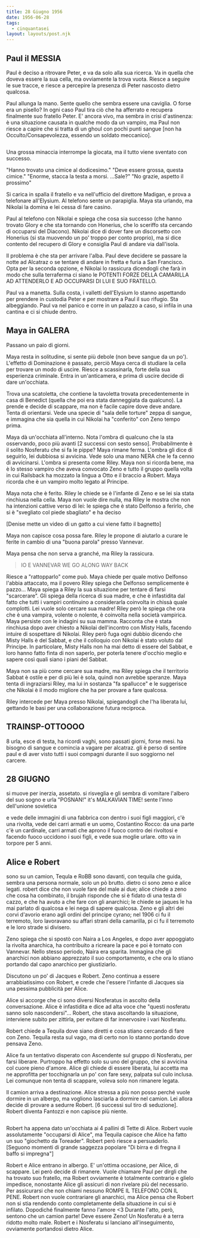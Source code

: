 ```yaml
---
title: 28 Giugno 1956
date: 1956-06-28
tags:
  - cinquantasei
layout: layouts/post.njk
---
```


## Paul il MESSIA

Paul è deciso a ritrovare Peter, e va da solo alla sua ricerca. Va in quella che doveva essere la sua cella, ma ovviamente la trova vuota. Riesce a seguire le sue tracce, e riesce  a percepire la presenza di Peter nascosto dietro qualcosa.

Paul allunga la mano. Sente quello che sembra essere una caviglia. O forse era un pisello? In ogni caso Paul tira ciò che ha afferrato e recupera finalmente suo fratello Peter. E' ancora vivo, ma sembra in crisi d'astinenza: è una situazione causata in qualche modo da un vampiro, ma Paul non riesce a capire che si tratta di un ghoul con pochi punti sangue [non ha Occulto/Consapevolezza, essendo un soldato meccanico].

<span class="image fit"><img src="http://telegra.ph/file/1e902286f23e50c1c76ea.png" alt="" /></span>

Una grossa minaccia interrompe la giocata, ma il tutto viene sventato con successo.

"Hanno trovato una cimice al dodicesimo."
"Deve essere grossa, questa cimice."
"Enorme, stacca la testa a morsi. ...Sale?"
"No grazie, aspetto il prossimo"

Si carica in spalla il fratello e va nell'ufficio del direttore Madigan, e prova a telefonare all'Elysium. Al telefono sente un parapiglia. Maya sta urlando, ma Nikolai la domina e lei cessa di fare casino.

Paul al telefono con Nikolai e spiega che cosa sia successo (che hanno trovato Glory e che sta tornando con Honerius, che lo sceriffo sta cercando di occuparsi del Diacono). Nikolai dice di dover fare un discorsetto con Honerius (si sta muovendo un po' troppo per conto proprio), ma si dice contento del recupero di Glory e consiglia Paul di andare via dall'isola.

Il problema è che sta per arrivare l'alba. Paul deve decidere se passare la notte ad Alcatraz o se tentare di andare in fretta e furia a San Francisco.
Opta per la seconda opzione, e Nikolai lo rassicura dicendogli che farà in modo che sulla terraferma ci siano le POTENTI FORZE DELLA CAMARILLA AD ATTENDERLO E AD OCCUPARSI DI LUI E SUO FRATELLO.

Paul va a manetta. Sulla costa, i valletti dell'Elysium lo stanno aspettando per prendere in custodia Peter e per mostrare a Paul il suo rifugio.
Sta albeggiando. Paul va nel panico e corre in un palazzo a caso, si infila in una cantina e ci si chiude dentro.

## Maya in GALERA

Passano un paio di giorni.

Maya resta in solitudine, si sente più debole (non beve sangue da un po'). L'effetto di Dominazione è passato, perciò Maya cerca di studiare la cella per trovare un modo di uscire. Riesce a scassinarla, forte della sua esperienza criminale. Entra in un'anticamera, e prima di uscire decide di dare un'occhiata.

Trova una scatoletta, che contiene la tavoletta trovata precedentemente in casa di Benedict (quella che poi era stata danneggiata da qualcuno). La prende e decide di scappare, ma non è facile capire dove deve andare. Tenta di orientarsi. Vede una specie di "sala delle torture" zeppa di sangue, e immagina che sia quella in cui Nikolai ha "conferito" con Zeno tempo prima.

Maya dà un'occhiata all'interno. Nota l'ombra di qualcuno che la sta osservando, poco più avanti [2 successi con sesto senso]. Probabilmente è il solito Nosferatu che si fa le pippe?
Maya rimane ferma. L'ombra gli dice di seguirlo, lei dubbiosa si avvicina. Vede solo una mano NERA che le fa cenno di avvicinarsi. L'ombra si presenta come Riley. Maya non si ricorda bene, ma è lo stesso vampiro che aveva convocato Zeno e tutto il gruppo quella volta in cui Railsback ha mozzato la lingua a Otto e il braccio a Robert. Maya ricorda che è un vampiro molto legato al Principe.

Maya nota che è ferito. Riley le chiede se è l'infante di Zeno e se lei sia stata rinchiusa nella cella. Maya non vuole dire nulla, ma Riley le mostra che non ha intenzioni cattive verso di lei: le spiega che è stato Delfonso a ferirlo, che si è "svegliato col piede sbagliato" e ha deciso

[Denise mette un video di un gatto a cui viene fatto il bagnetto]

Maya non capisce cosa possa fare. Riley le propone di aiutarlo a curare le ferite in cambio di una "buona parola" presso Vannevar.

Maya pensa che non serva a granché, ma Riley la rassicura.

> IO E VANNEVAR WE GO ALONG WAY BACK

Riesce a "rattopparlo" come può.
Maya chiede per quale motivo Delfonso l'abbia attaccato, ma il povero Riley spiega che Delfonso semplicemente è pazzo...
Maya spiega a Riley la sua situazione per tentare di farsi "scarcerare". Gli spiega della ricerca di sua madre, e che è infastidita dal fatto che tutti i vampiri continuino a considerarla coinvolta in chissà quale complotti. Lei vuole solo cercare sua madre!
Riley però le spiega che ora che è una vampira, volente o nolente, è coinvolta nella società vampirica.
Maya persiste con le indagini su sua mamma. Racconta che è stata rinchiusa dopo aver chiesto a Nikolai dell'incontro con Misty Halls, facendo intuire di sospettare di Nikolai. Riley però fuga ogni dubbio dicendo che Misty Halls è del Sabbat, e che il colloquio con  Nikolai è stato voluto dal Principe. In particolare, Misty Halls non ha mai detto di essere del Sabbat, e loro hanno fatto finta di non saperlo, per poterla tenere d'occhio meglio e sapere così quali siano i piani del Sabbat.

Maya non sa più come cercare sua madre, ma Riley spiega che il territorio Sabbat è ostile e per di più lei è sola, quindi non avrebbe speranze. Maya tenta di ingraziarsi Riley, ma lui in sostanza "fa spallucce" e le suggerisce che Nikolai è il modo migliore che ha per provare a fare qualcosa.

Riley intercede per Maya presso Nikolai, spiegandogli che l'ha liberata lui, gettando le basi per una collaborazione futura reciproca.

## TRAINSP-OTTOOOO

8 urla, esce di testa, ha ricordi vaghi, sono passati giorni, forse mesi. ha bisogno di sangue e comincia a vagare per alcatraz. gli è perso di sentire paul e di aver visto tutti i suoi compagni durante il suo soggiorno nel carcere.

## 28 GIUGNO

si muove per inerzia, assetato. si risveglia e gli sembra di vomitare l'albero del suo sogno e urla "POSNAN!" it's MALKAVIAN TIME! sente l'inno dell'unione sovietica

e vede delle immagini di una fabbrica con dentro i suoi figli maggiori, c'è una rivolta, vede dei carri armati e un uomo, Costantino Rocco: da una parte c'è un cardinale, carri armati che aprono il fuoco contro dei rivoltosi e facendo fuoco uccidono i suoi figli, e vede sua moglie urlare. otto va in torpore per 5 anni. 

## Alice e Robert

sono su un camion, Tequla e RoBB sono davanti, con tequila che guida, sembra una persona normale, solo un pò brutto. dietro ci sono zeno e alice legati. robert dice che non vuole fare del male ai due; alice chiede a zeno che cosa ha combinato, il brujah risponde che si è fidato di una testa di cazzo, e che ha avuto a che fare con gli anarchici; le chiede se jaques le ha mai parlato di qualcosa e lei nega di sapere qualcosa. Zeno e gli altri dei corvi d'avorio erano agli ordini del principe cyrano; nel 1906 ci fu il terremoto, loro lavoravano su affari strani della camarilla, pi ci fu il terremoto e le loro strade si divisero.

Zeno spiega che si spostò con Naira a Los Angeles, e dopo aver appoggiato la rivolta anarchica, ha contribuito a ricreare la pace e poi è tornato con Vannevar. Nello stesso periodo, Naira era sparita.
Immagina che gli anarchici non abbiano apprezzato il suo comportamento, e che ora lo stiano portando dal capo anarchico per giustiziarlo.

Discutono un po' di Jacques e Robert. Zeno continua a essere arrabbiatissimo con Robert, e crede che l'essere l'infante di Jacques sia una pessima pubblicità per Alice.

Alice si accorge che ci sono diversi Nosferatus in ascolto della conversazione. Alice è infastidita e dice ad alta voce che "questi nosferatu sanno solo nascondersi"... Robert, che stava ascoltando la situazione, interviene subito per zittirla, per evitare di far innervosire i vari Nosferatu.

Robert chiede a Tequila dove siano diretti e cosa stiano cercando di fare con Zeno. Tequila resta sul vago, ma di certo non lo stanno portando dove pensava Zeno.

Alice fa un tentativo disperato con Ascendente sul gruppo di Nosferatu, per farsi liberare. Purtroppo ha effetto solo su uno del gruppo, che si avvicina col cuore pieno d'amore. Alice gli chiede di essere liberata, lui accetta ma ne approfitta per tocchignarla un po' con fare sexy, palpata sul culo inclusa. Lei comunque non tenta di scappare, voleva solo non rimanere legata.

Il camion arriva a destinazione. Alice stressa a più non posso perché vuole dormire in un albergo, ma vogliono lasciarla a dormire nel camion. Lei allora decide di provare a sedurre Robert. [6 successi sul tiro di seduzione]. Robert diventa Fantozzi e non capisce più niente.

<span class="image fit"><img src="http://telegra.ph/file/d84493af506b20082ad55.png" alt="" /></span>

Robert ha appena dato un'occhiata ai 4 pallini di Tette di Alice.
Robert vuole assolutamente "occuparsi di Alice", ma Tequila capisce che Alice ha fatto un suo "giochetto da Toreader". Robert però riesce a persuaderlo. [Seguono momenti di grande saggezza popolare "Di birra e di fregna il baffo si impregna"]

Robert e Alice entrano in albergo. E' un'ottima occasione, per Alice, di scappare. Lei però decide di rimanere. Vuole chiamare Paul per dirgli che ha trovato suo fratello, ma Robert ovviamente è totalmente contrario e glielo impedisce, nonostante Alice gli assicuri di non rivelare più del necessario.
Per assicurarsi che non chiami nessuno ROMPE IL TELEFONO CON IL PENE.
Robert non vuole contrariare gli anarchici, ma Alice pensa che Robert non si stia rendendo conto completamente della situazione in cui si è infilato.
Dopodiché finalmente fanno l'amore <3
Durante l'atto, però, sentono che un camion parte! Deve essere Zeno! Un Nosferatu è a terra ridotto molto male.
Robert e i Nosferatu si lanciano all'inseguimento, ovviamente portandosi dietro Alice.